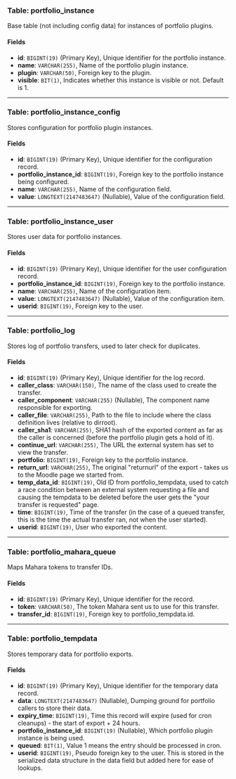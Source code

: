 ### Table: portfolio_instance

Base table (not including config data) for instances of portfolio plugins.

#### Fields

- **id**: `BIGINT(19)` (Primary Key), Unique identifier for the portfolio instance.
- **name**: `VARCHAR(255)`, Name of the portfolio plugin instance.
- **plugin**: `VARCHAR(50)`, Foreign key to the plugin.
- **visible**: `BIT(1)`, Indicates whether this instance is visible or not. Default is 1.

---

### Table: portfolio_instance_config

Stores configuration for portfolio plugin instances.

#### Fields

- **id**: `BIGINT(19)` (Primary Key), Unique identifier for the configuration record.
- **portfolio_instance_id**: `BIGINT(19)`, Foreign key to the portfolio instance being configured.
- **name**: `VARCHAR(255)`, Name of the configuration field.
- **value**: `LONGTEXT(2147483647)` (Nullable), Value of the configuration field.

---

### Table: portfolio_instance_user

Stores user data for portfolio instances.

#### Fields

- **id**: `BIGINT(19)` (Primary Key), Unique identifier for the user configuration record.
- **portfolio_instance_id**: `BIGINT(19)`, Foreign key to the portfolio instance.
- **name**: `VARCHAR(255)`, Name of the configuration item.
- **value**: `LONGTEXT(2147483647)` (Nullable), Value of the configuration item.
- **userid**: `BIGINT(19)`, Foreign key to the user.

---

### Table: portfolio_log

Stores log of portfolio transfers, used to later check for duplicates.

#### Fields

- **id**: `BIGINT(19)` (Primary Key), Unique identifier for the log record.
- **caller_class**: `VARCHAR(150)`, The name of the class used to create the transfer.
- **caller_component**: `VARCHAR(255)` (Nullable), The component name responsible for exporting.
- **caller_file**: `VARCHAR(255)`, Path to the file to include where the class definition lives (relative to dirroot).
- **caller_sha1**: `VARCHAR(255)`, SHA1 hash of the exported content as far as the caller is concerned (before the portfolio plugin gets a hold of it).
- **continue_url**: `VARCHAR(255)`, The URL the external system has set to view the transfer.
- **portfolio**: `BIGINT(19)`, Foreign key to the portfolio instance.
- **return_url**: `VARCHAR(255)`, The original "returnurl" of the export - takes us to the Moodle page we started from.
- **temp_data_id**: `BIGINT(19)`, Old ID from portfolio_tempdata, used to catch a race condition between an external system requesting a file and causing the tempdata to be deleted before the user gets the "your transfer is requested" page.
- **time**: `BIGINT(19)`, Time of the transfer (in the case of a queued transfer, this is the time the actual transfer ran, not when the user started).
- **userid**: `BIGINT(19)`, User who exported the content.

---

### Table: portfolio_mahara_queue

Maps Mahara tokens to transfer IDs.

#### Fields

- **id**: `BIGINT(19)` (Primary Key), Unique identifier for the record.
- **token**: `VARCHAR(50)`, The token Mahara sent us to use for this transfer.
- **transfer_id**: `BIGINT(19)`, Foreign key to portfolio_tempdata.id.

---

### Table: portfolio_tempdata

Stores temporary data for portfolio exports.

#### Fields

- **id**: `BIGINT(19)` (Primary Key), Unique identifier for the temporary data record.
- **data**: `LONGTEXT(2147483647)` (Nullable), Dumping ground for portfolio callers to store their data.
- **expiry_time**: `BIGINT(19)`, Time this record will expire (used for cron cleanups) - the start of export + 24 hours.
- **portfolio_instance_id**: `BIGINT(19)` (Nullable), Which portfolio plugin instance is being used.
- **queued**: `BIT(1)`, Value 1 means the entry should be processed in cron.
- **userid**: `BIGINT(19)`, Pseudo foreign key to the user. This is stored in the serialized data structure in the data field but added here for ease of lookups.
